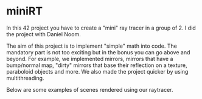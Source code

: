 # miniRT

In this 42 project you have to create a "mini" ray tracer in a group of 2. I did the project with Daniel Noom.

The aim of this project is to implement "simple" math into code. The mandatory part is not too exciting but in the bonus you can go above and beyond.
For example, we implemented mirrors, mirrors that have a bump/normal map, "dirty" mirrors that base their reflection on a texture, paraboloid objects and more. 
We also made the project quicker by using multithreading. 

Below are some examples of scenes rendered using our raytracer. 

